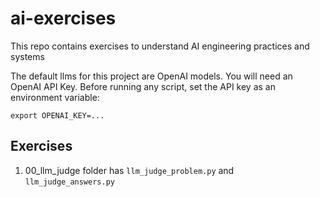 # ai-exercises
This repo contains exercises to understand AI engineering practices and systems

The default llms for this project are OpenAI models. You will need an OpenAI API Key. 
Before running any script, set the API key as an environment variable:

`export OPENAI_KEY=...`

## Exercises 

1. 00_llm_judge folder has `llm_judge_problem.py` and  `llm_judge_answers.py`
